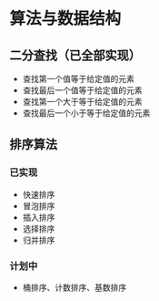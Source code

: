 # 算法与数据结构

## 二分查找（已全部实现）

* 查找第一个值等于给定值的元素
* 查找最后一个值等于给定值的元素
* 查找第一个大于等于给定值的元素
* 查找最后一个小于等于给定值的元素

## 排序算法

### 已实现

* 快速排序
* 冒泡排序
* 插入排序
* 选择排序
* 归并排序

### 计划中

* 桶排序、计数排序、基数排序